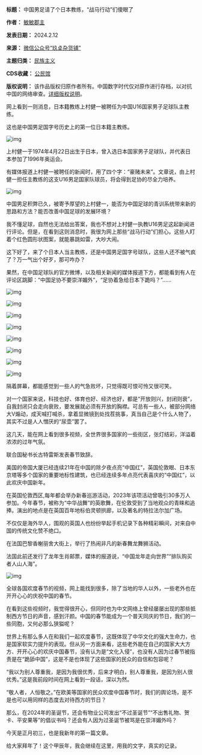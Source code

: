 

**标题：** 中国男足请了个日本教练，“战马行动”们傻眼了  

**作者：** [敏敏郡主](https://chinadigitaltimes.net/space/玖奌杂货铺)  

**发表日期：** 2024.2.12  

**来源：** [微信公众号“玖奌杂货铺”](https://web.archive.org/web/https://mp.weixin.qq.com/s/hWHbm7fDW3LGZ-1T8OfxIA)  

**主题归类：** [民族主义](https://chinadigitaltimes.net/space/民族主义)  

**CDS收藏：** [公民馆](https://chinadigitaltimes.net/space/%E5%85%AC%E6%B0%91%E9%A6%86)  

**版权说明：** 该作品版权归原作者所有。中国数字时代仅对原作进行存档，以对抗中国的网络审查。[详细版权说明](https://chinadigitaltimes.net/chinese/copyright)。


网上看到一则消息，日本籍教练上村健一被聘任为中国U16国家男子足球队主教练。


这也是中国男足国字号历史上的第一位日本籍主教练。


![img](https://chinadigitaltimes.net/chinese/files/2024/02/post-705024-65ca8726c4e4e.)


上村健一于1974年4月22日出生于日本，曾入选日本国家男子足球队，并代表日本参加了1996年奥运会。


有媒体报道上村健一被聘任的新闻时，用了四个字：“豪赌未来”。文章说，由上村健一担任主教练的这支U16男足国家队球员，将会得到足协的尽全力培养。


![img](https://chinadigitaltimes.net/chinese/files/2024/02/post-705024-65ca8726dff46.)


中国男足积弊已久，被寄予厚望的上村健一，能否为中国足球的青训系统带来新的思路和方法？能否改善中国足球的发展环境？


我不懂足球，自然也无法给出答案，我也不想对上村健一执教U16男足这起新闻进行评论。但是，在看到这则消息时，我很为网上那些“战马行动”们担心。这些人盯着个红色圆形状图案，就能暴跳如雷，大吵大闹。


这下好了，来了个日本人当主教练，还是中国男足国字号球队，这些人还不被气疯了？万一气出个好歹，那可咋办？


果然，在中国足球队的官方微博，以及相关新闻的媒体报道下方，都能看到有人在评论区跳脚：“中国足协不要崇洋媚外”，“足协着急给日本下跪吗？”……


![img](https://chinadigitaltimes.net/chinese/files/2024/02/post-705024-65ca872705823.)


![img](https://chinadigitaltimes.net/chinese/files/2024/02/post-705024-65ca872721143.)


![img](https://chinadigitaltimes.net/chinese/files/2024/02/post-705024-65ca87273a354.)


![img](https://chinadigitaltimes.net/chinese/files/2024/02/post-705024-65ca872757954.)


![img](https://chinadigitaltimes.net/chinese/files/2024/02/post-705024-65ca87276be9f.)


![img](https://chinadigitaltimes.net/chinese/files/2024/02/post-705024-65ca872780aa0.)


![img](https://chinadigitaltimes.net/chinese/files/2024/02/post-705024-65ca872799fb1.)


![img](https://chinadigitaltimes.net/chinese/files/2024/02/post-705024-65ca8727b54b6.)


隔着屏幕，都能感觉到一些人的气急败坏，只觉得既可恨可怜又很可笑。


对一个国家来说，科技也好、体育也好、经济也好，都是“开放则兴，封闭则衰”，自我封闭只会走向衰败，要发展就必须有开放的胸襟。可总有一些人，被部分网络大V煽动，成天喊打喊杀，拿着显微镜到处找茬挑事，真当自己是个什么人物了，其实不过是人人憎厌的“尿壶”罢了。


这几天，能在网上看到很多视频，全世界很多国家的一些街区，张灯结彩，洋溢着浓浓的过年气氛。


联合国秘书长古特雷斯发表春节致辞。


美国的帝国大厦已经连续21年在中国的除夕夜点亮“中国红”，英国伦敦眼、日本东京塔等多个国家的重要地标性建筑，也已经连续多年点亮代表喜庆的“中国红”，以此欢庆中国新年。


在英国伦敦西区,每年都会举办新春巡游活动，2023年该项活动曾吸引30多万人参加。今年春节，被称为“中华战舞”的英歌舞，在伦敦受到了当地观众的青睐和追捧。演出的地点是在英国百年地标伯灵顿拱廊，以及著名的特拉法尔加广场。


不仅仅是海外华人，围观的英国人也纷纷举起手机记录下各种精彩瞬间，对来自中国的传统文化赞不绝口。


在法国巴黎香榭丽舍大街上，举行了热闹非凡的新春舞龙舞狮活动。


法国此前还发行了龙年生肖邮票，媒体的报道说，“中国龙年走向世界”“排队购买者人山人海”。


![img](https://chinadigitaltimes.net/chinese/files/2024/02/post-705024-65ca8727df7c3.png)


全球各国欢度春节的视频，网上能找到很多，除了当地的华人以外，一些老外也在开开心心的庆祝中国的春节。


在看到这些视频时，我觉得很开心，但同时也为中文网络上曾经屡屡出现的那些抵制西方节日的声音，感到汗颜。中国的春节能成为一个普天同庆的节日，我们的一些同胞，又何必那么狭獈呢？


世界上有那么多人在和我们一起欢度春节，这既体现了中华文化的强大生命力，也是国家软实力提升的表现。但从另一方面来看，这些老外能在自己的国家大大方方、开开心心的欢庆中国春节，没有认为是“文化入侵”，也没有人因为过春节被指责是在“跪舔中国”，这是不是也体现了这些国家的民众的自信和包容呢？


“我以为别人尊重我，是因为我很优秀，后来才明白，别人尊重我，是因为别人很优秀。”这是我前段时间在网上看到一段话，深以为然。


“敬人者，人恒敬之。”在欧美等国家的民众欢度中国春节时，我们的舆论场，是不是也可以用同样的态度去对待西方的节日？


那么，在2024年的圣诞节，还会有物业公司发出“不过圣诞节”“不出售礼物、贺卡、平安果等”的倡议书吗？还会有人因为过圣诞节被骂是在崇洋媚外吗？


今天是正月初三，也是我新年的第一篇文章。


给大家拜年了！这个甲辰年，我会继续在这里，用我的文字，真实的记录。


